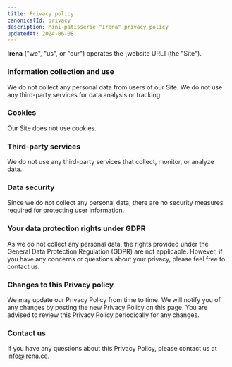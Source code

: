 ```yaml
---
title: Privacy policy
canonicalId: privacy
description: Mini-patisserie "Irena" privacy policy
updatedAt: 2024-06-08
---
```


**Irena** ("we", "us", or "our") operates the [website URL] (the "Site").

### Information collection and use

We do not collect any personal data from users of our Site. We do not use any third-party services for data analysis or tracking.

### Cookies

Our Site does not use cookies.

### Third-party services

We do not use any third-party services that collect, monitor, or analyze data.

### Data security

Since we do not collect any personal data, there are no security measures required for protecting user information.

### Your data protection rights under GDPR

As we do not collect any personal data, the rights provided under the General Data Protection Regulation (GDPR) are not applicable. However, if you have any concerns or questions about your privacy, please feel free to contact us.

### Changes to this Privacy policy

We may update our Privacy Policy from time to time. We will notify you of any changes by posting the new Privacy Policy on this page. You are advised to review this Privacy Policy periodically for any changes.

### Contact us

If you have any questions about this Privacy Policy, please contact us at info@irena.ee.

